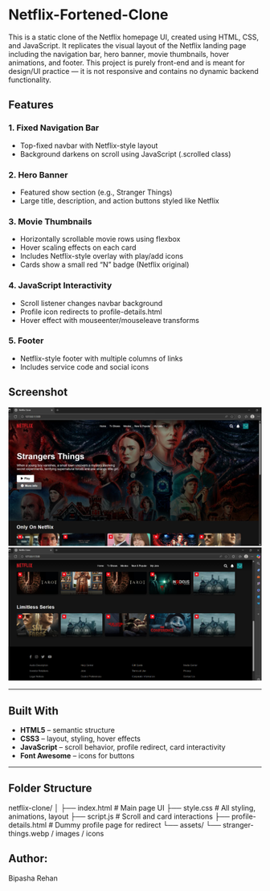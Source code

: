 # Netflix-Fortened-Clone
This is a static clone of the Netflix homepage UI, created using HTML, CSS, and JavaScript. It replicates the visual layout of the Netflix landing page including the navigation bar, hero banner, movie thumbnails, hover animations, and footer. This project is purely front-end and is meant for design/UI practice — it is not responsive and contains no dynamic backend functionality.

##  Features

###  1. Fixed Navigation Bar
- Top-fixed navbar with Netflix-style layout
- Background darkens on scroll using JavaScript (.scrolled class)

###  2. Hero Banner
- Featured show section (e.g., Stranger Things)
- Large title, description, and action buttons styled like Netflix

###  3. Movie Thumbnails
- Horizontally scrollable movie rows using flexbox
- Hover scaling effects on each card
- Includes Netflix-style overlay with play/add icons
- Cards show a small red “N” badge (Netflix original)

###  4. JavaScript Interactivity
- Scroll listener changes navbar background
- Profile icon redirects to profile-details.html
- Hover effect with mouseenter/mouseleave transforms

###  5. Footer
- Netflix-style footer with multiple columns of links
- Includes service code and social icons


##  Screenshot

![Netflix Clone UI](Screenshot%202025-07-31%20233312.png)
![Netflix Clone UI](Screenshot%202025-07-31%20234317.png)


---

##  Built With

- **HTML5** – semantic structure
- **CSS3** – layout, styling, hover effects
- **JavaScript** – scroll behavior, profile redirect, card interactivity
- **Font Awesome** – icons for buttons

---

##  Folder Structure
netflix-clone/
│
├── index.html # Main page UI
├── style.css # All styling, animations, layout
├── script.js # Scroll and card interactions
├── profile-details.html # Dummy profile page for redirect
└── assets/
└── stranger-things.webp / images / icons

## Author:
Bipasha Rehan



